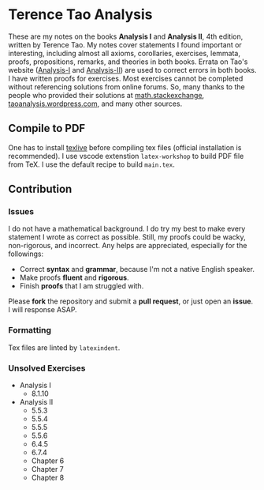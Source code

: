 # Terence Tao Analysis

These are my notes on the books **Analysis I** and **Analysis II**, 4th edition, written by Terence Tao.
My notes cover statements I found important or interesting, including almost all axioms, corollaries, exercises, lemmata, proofs, propositions, remarks, and theories in both books.
Errata on Tao's website ([Analysis-I](https://terrytao.wordpress.com/books/analysis-i) and [Analysis-II](https://terrytao.wordpress.com/books/analysis-ii)) are used to correct errors in both books.
I have written proofs for exercises.
Most exercises cannot be completed without referencing solutions from online forums.
So, many thanks to the people who provided their solutions at [math.stackexchange](https://math.stackexchange.com), [taoanalysis.wordpress.com](https://taoanalysis.wordpress.com), and many other sources.

## Compile to PDF

One has to install [texlive](https://www.tug.org/texlive/) before compiling tex files (official installation is recommended).
I use vscode extenstion `latex-workshop` to build PDF file from TeX.
I use the default recipe to build `main.tex`.

## Contribution

### Issues

I do not have a mathematical background.
I do try my best to make every statement I wrote as correct as possible.
Still, my proofs could be wacky, non-rigorous, and incorrect.
Any helps are appreciated, especially for the followings:

- Correct **syntax** and **grammar**, because I'm not a native English speaker.
- Make proofs **fluent** and **rigorous**.
- Finish **proofs** that I am struggled with.

Please **fork** the repository and submit a **pull request**, or just open an **issue**.
I will response ASAP.

### Formatting

Tex files are linted by `latexindent`.

### Unsolved Exercises

- Analysis I
  - 8.1.10
- Analysis II
  - 5.5.3
  - 5.5.4
  - 5.5.5
  - 5.5.6
  - 6.4.5
  - 6.7.4
  - Chapter 6
  - Chapter 7
  - Chapter 8
